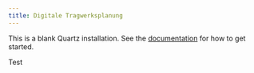 ```yaml
---
title: Digitale Tragwerksplanung
---
```


This is a blank Quartz installation.
See the [documentation](https://quartz.jzhao.xyz) for how to get started.

Test
